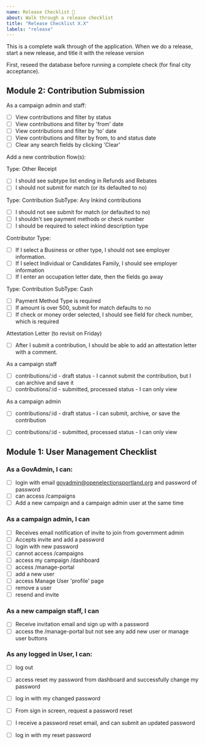```yaml
---
name: Release Checklist 🧹
about: Walk through a release checklist
title: "Release Checklist X.X"
labels: "release"
---
```


This is a complete walk through of the application. When we do a release, start a new release, and title it with the release version

First, reseed the database before running a complete check (for final city acceptance).

## Module 2: Contribution Submission

As a campaign admin and staff:

- [ ] View contributions and filter by status
- [ ] View contributions and filter by 'from' date
- [ ] View contributions and filter by 'to' date
- [ ] View contributions and filter by from, to and status date
- [ ] Clear any search fields by clicking 'Clear'

Add a new contribution flow(s):

Type: Other Receipt
- [ ] I should see subtype list ending in Refunds and Rebates
- [ ] I should not submit for match (or its defaulted to no)

Type: Contribution
SubType: Any Inkind contributions
- [ ] I should not see submit for match (or defaulted to no)
- [ ] I shouldn't see payment methods or check number
- [ ] I should be required to select inkind description type

Contributor Type:
- [ ] If I select a Business or other type, I should not see employer information.
- [ ] If I select Individual or Candidates Family, I should see employer information
- [ ] If I enter an occupation letter date, then the fields go away

Type: Contribution
SubType: Cash

- [ ] Payment Method Type is required
- [ ] If amount is over 500, submit for match defaults to no
- [ ] If check or money order selected, I should see field for check number, which is required

Attestation Letter (to revisit on Friday)
- [ ] After I submit a contribution, I should be able to add an attestation letter with a comment.

As a campaign staff
- [ ] contributions/:id - draft status - I cannot submit the contribution, but I can archive and save it
- [ ] contributions/:id - submitted, processed status - I can only view

As a campaign admin
- [ ] contributions/:id - draft status - I can submit, archive, or save the contribution
- [ ] contributions/:id - submitted, processed status - I can only view


## Module 1: User Management Checklist

### As a GovAdmin, I can:

- [ ] login with email govadmin@openelectionsportland.org and password of password
- [ ] can access /campaigns
- [ ] Add a new campaign and a campaign admin user at the same time

### As a campaign admin, I can

- [ ] Receives email notification of invite to join from government admin
- [ ] Accepts invite and add a password
- [ ] login with new password
- [ ] cannot access /campaigns
- [ ] access my campaign /dashboard
- [ ] access /manage-portal
- [ ] add a new user 
- [ ] access Manage User 'profile' page
- [ ] remove a user
- [ ] resend and invite

### As a new campaign staff, I can

- [ ] Receive invitation email and sign up with a password
- [ ] access the /manage-portal but not see any add new user or manage user buttons

### As any logged in User, I can:

- [ ] log out
- [ ] access reset my password from dashboard and successfully change my password
- [ ] log in with my changed password
- [ ] From sign in screen, request a password reset
- [ ] I receive a password reset email, and can submit an updated password
- [ ] log in with my reset password

